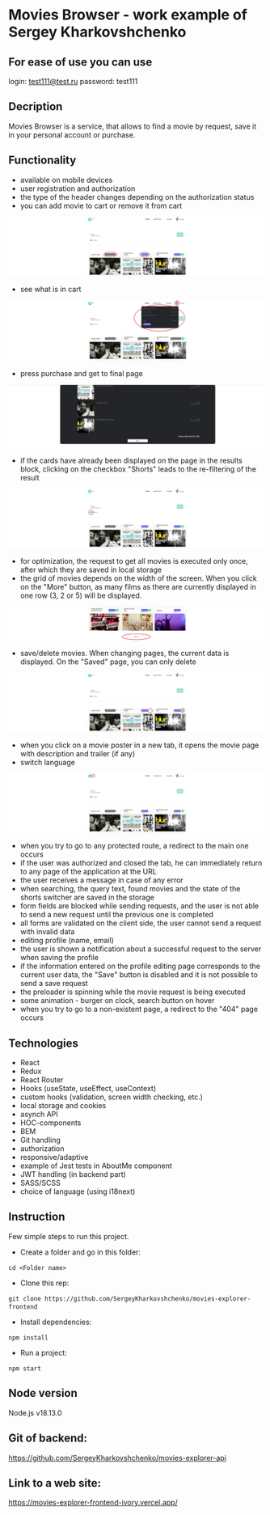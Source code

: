 # Movies Browser - work example of Sergey Kharkovshchenko

## For ease of use you can use
login: 
test111@test.ru 
password: 
test111

## Decription

Movies Browser is a service, that allows to find a movie by request, save it in your personal account or purchase.

## Functionality

- available on mobile devices 
- user registration and authorization 
- the type of the header changes depending on the authorization status
- you can add movie to cart or remove it from cart

<img src="./src/images/buy.jpg" /></img>
- see what is in cart

<img src="./src/images/cart_menu.jpg" /></img>
- press purchase and get to final page

<img src="./src/images/order_page.jpg" /></img>
- if the cards have already been displayed on the page in the results block, clicking on the checkbox "Shorts" leads to the re-filtering of the result

<img src="./src/images/filter.jpg" /></img>
- for optimization, the request to get all movies is executed only once, after which they are saved in local storage 
- the grid of movies depends on the width of the screen. When you click on the "More" button, as many films as there are currently displayed in one row (3, 2 or 5) will be displayed. 

<img src="./src/images/more.jpg"></img>
- save/delete movies. When changing pages, the current data is displayed. On the "Saved" page, you can only delete 

<img src="./src/images/save.jpg"></img>
- when you click on a movie poster in a new tab, it opens the movie page with description and trailer (if any) 
- switch language 

<img src="./src/images/language.jpg"></img>
- when you try to go to any protected route, a redirect to the main one occurs 
- if the user was authorized and closed the tab, he can immediately return to any page of the application at the URL 
- the user receives a message in case of any error 
- when searching, the query text, found movies and the state of the shorts switcher are saved in the storage 
- form fields are blocked while sending requests, and the user is not able to send a new request until the previous one is completed 
- all forms are validated on the client side, the user cannot send a request with invalid data 
- editing profile (name, email) 
- the user is shown a notification about a successful request to the server when saving the profile 
- if the information entered on the profile editing page corresponds to the current user data, the "Save" button is disabled and it is not possible to send a save request 
- the preloader is spinning while the movie request is being executed 
- some animation - burger on clock, search button on hover
- when you try to go to a non-existent page, a redirect to the "404" page occurs 

## Technologies

- React
- Redux
- React Router
- Hooks (useState, useEffect, useContext)
- custom hooks (validation, screen width checking, etc.)
- local storage and cookies
- asynch API
- HOC-components
- BEM
- Git handling
- authorization
- responsive/adaptive
- example of Jest tests in AboutMe component
- JWT handling (in backend part)
- SASS/SCSS
- choice of language (using i18next)

## Instruction

Few simple steps to run this project.

- Create a folder and go in this folder:

```
cd <Folder name>
```

- Clone this rep:

```
git clone https://github.com/SergeyKharkovshchenko/movies-explorer-frontend
```

- Install dependencies:

```
npm install
```

- Run a project:

```
npm start
```

## Node version

Node.js v18.13.0

## Git of backend:
https://github.com/SergeyKharkovshchenko/movies-explorer-api


## Link to a web site:
https://movies-explorer-frontend-ivory.vercel.app/


